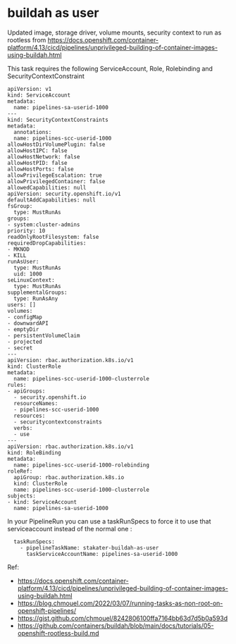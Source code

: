 # buildah as user

Updated image, storage driver, volume mounts, security context to run as rootless from https://docs.openshift.com/container-platform/4.13/cicd/pipelines/unprivileged-building-of-container-images-using-buildah.html

This task requires the following ServiceAccount, Role, Rolebinding and SecurityContextConstraint

```
apiVersion: v1
kind: ServiceAccount
metadata:
  name: pipelines-sa-userid-1000 
---
kind: SecurityContextConstraints
metadata:
  annotations:
  name: pipelines-scc-userid-1000 
allowHostDirVolumePlugin: false
allowHostIPC: false
allowHostNetwork: false
allowHostPID: false
allowHostPorts: false
allowPrivilegeEscalation: true 
allowPrivilegedContainer: false
allowedCapabilities: null
apiVersion: security.openshift.io/v1
defaultAddCapabilities: null
fsGroup:
  type: MustRunAs
groups:
- system:cluster-admins
priority: 10
readOnlyRootFilesystem: false
requiredDropCapabilities:
- MKNOD
- KILL
runAsUser: 
  type: MustRunAs
  uid: 1000
seLinuxContext:
  type: MustRunAs
supplementalGroups:
  type: RunAsAny
users: []
volumes:
- configMap
- downwardAPI
- emptyDir
- persistentVolumeClaim
- projected
- secret
---
apiVersion: rbac.authorization.k8s.io/v1
kind: ClusterRole
metadata:
  name: pipelines-scc-userid-1000-clusterrole 
rules:
- apiGroups:
  - security.openshift.io
  resourceNames:
  - pipelines-scc-userid-1000
  resources:
  - securitycontextconstraints
  verbs:
  - use
---
apiVersion: rbac.authorization.k8s.io/v1
kind: RoleBinding
metadata:
  name: pipelines-scc-userid-1000-rolebinding 
roleRef:
  apiGroup: rbac.authorization.k8s.io
  kind: ClusterRole
  name: pipelines-scc-userid-1000-clusterrole
subjects:
- kind: ServiceAccount
  name: pipelines-sa-userid-1000
```

In your PipelineRun you can use a taskRunSpecs to force it to use that serviceaccount instead of the normal one :
```
  taskRunSpecs:
    - pipelineTaskName: stakater-buildah-as-user
      taskServiceAccountName: pipelines-sa-userid-1000
```

Ref:
- https://docs.openshift.com/container-platform/4.13/cicd/pipelines/unprivileged-building-of-container-images-using-buildah.html
- https://blog.chmouel.com/2022/03/07/running-tasks-as-non-root-on-openshift-pipelines/
- https://gist.github.com/chmouel/8242806100ffa7164bb63d7d5b0a593d
- https://github.com/containers/buildah/blob/main/docs/tutorials/05-openshift-rootless-build.md
